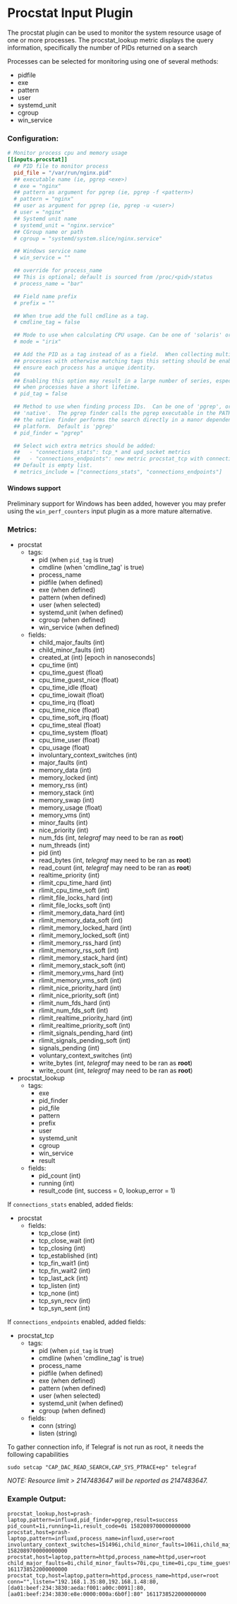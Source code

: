 # Procstat Input Plugin

The procstat plugin can be used to monitor the system resource usage of one or more processes.
The procstat_lookup metric displays the query information,
specifically the number of PIDs returned on a search

Processes can be selected for monitoring using one of several methods:
- pidfile
- exe
- pattern
- user
- systemd_unit
- cgroup
- win_service

### Configuration:

```toml
# Monitor process cpu and memory usage
[[inputs.procstat]]
  ## PID file to monitor process
  pid_file = "/var/run/nginx.pid"
  ## executable name (ie, pgrep <exe>)
  # exe = "nginx"
  ## pattern as argument for pgrep (ie, pgrep -f <pattern>)
  # pattern = "nginx"
  ## user as argument for pgrep (ie, pgrep -u <user>)
  # user = "nginx"
  ## Systemd unit name
  # systemd_unit = "nginx.service"
  ## CGroup name or path
  # cgroup = "systemd/system.slice/nginx.service"

  ## Windows service name
  # win_service = ""

  ## override for process_name
  ## This is optional; default is sourced from /proc/<pid>/status
  # process_name = "bar"

  ## Field name prefix
  # prefix = ""

  ## When true add the full cmdline as a tag.
  # cmdline_tag = false

  ## Mode to use when calculating CPU usage. Can be one of 'solaris' or 'irix'.
  # mode = "irix"

  ## Add the PID as a tag instead of as a field.  When collecting multiple
  ## processes with otherwise matching tags this setting should be enabled to
  ## ensure each process has a unique identity.
  ##
  ## Enabling this option may result in a large number of series, especially
  ## when processes have a short lifetime.
  # pid_tag = false

  ## Method to use when finding process IDs.  Can be one of 'pgrep', or
  ## 'native'.  The pgrep finder calls the pgrep executable in the PATH while
  ## the native finder performs the search directly in a manor dependent on the
  ## platform.  Default is 'pgrep'
  # pid_finder = "pgrep"

  ## Select wich extra metrics should be added:
  ##   - "connections_stats": tcp_* and upd_socket metrics
  ##   - "connections_endpoints": new metric procstat_tcp with connections and listeners endpoints
  ## Default is empty list.
  # metrics_include = ["connections_stats", "connections_endpoints"]
```

#### Windows support

Preliminary support for Windows has been added, however you may prefer using
the `win_perf_counters` input plugin as a more mature alternative.

### Metrics:

- procstat
  - tags:
    - pid (when `pid_tag` is true)
    - cmdline (when 'cmdline_tag' is true)
    - process_name
    - pidfile (when defined)
    - exe (when defined)
    - pattern (when defined)
    - user (when selected)
    - systemd_unit (when defined)
    - cgroup (when defined)
    - win_service (when defined)
  - fields:
    - child_major_faults (int)
    - child_minor_faults (int)
    - created_at (int) [epoch in nanoseconds]
    - cpu_time (int)
    - cpu_time_guest (float)
    - cpu_time_guest_nice (float)
    - cpu_time_idle (float)
    - cpu_time_iowait (float)
    - cpu_time_irq (float)
    - cpu_time_nice (float)
    - cpu_time_soft_irq (float)
    - cpu_time_steal (float)
    - cpu_time_system (float)
    - cpu_time_user (float)
    - cpu_usage (float)
    - involuntary_context_switches (int)
    - major_faults (int)
    - memory_data (int)
    - memory_locked (int)
    - memory_rss (int)
    - memory_stack (int)
    - memory_swap (int)
    - memory_usage (float)
    - memory_vms (int)
    - minor_faults (int)
    - nice_priority (int)
    - num_fds (int, *telegraf* may need to be ran as **root**)
    - num_threads (int)
    - pid (int)
    - read_bytes (int, *telegraf* may need to be ran as **root**)
    - read_count (int, *telegraf* may need to be ran as **root**)
    - realtime_priority (int)
    - rlimit_cpu_time_hard (int)
    - rlimit_cpu_time_soft (int)
    - rlimit_file_locks_hard (int)
    - rlimit_file_locks_soft (int)
    - rlimit_memory_data_hard (int)
    - rlimit_memory_data_soft (int)
    - rlimit_memory_locked_hard (int)
    - rlimit_memory_locked_soft (int)
    - rlimit_memory_rss_hard (int)
    - rlimit_memory_rss_soft (int)
    - rlimit_memory_stack_hard (int)
    - rlimit_memory_stack_soft (int)
    - rlimit_memory_vms_hard (int)
    - rlimit_memory_vms_soft (int)
    - rlimit_nice_priority_hard (int)
    - rlimit_nice_priority_soft (int)
    - rlimit_num_fds_hard (int)
    - rlimit_num_fds_soft (int)
    - rlimit_realtime_priority_hard (int)
    - rlimit_realtime_priority_soft (int)
    - rlimit_signals_pending_hard (int)
    - rlimit_signals_pending_soft (int)
    - signals_pending (int)
    - voluntary_context_switches (int)
    - write_bytes (int, *telegraf* may need to be ran as **root**)
    - write_count (int, *telegraf* may need to be ran as **root**)
- procstat_lookup
  - tags:
    - exe
    - pid_finder
    - pid_file
    - pattern
    - prefix
    - user
    - systemd_unit
    - cgroup
    - win_service
    - result
  - fields:
    - pid_count (int)
    - running (int)
    - result_code (int, success = 0, lookup_error = 1)

If ``connections_stats`` enabled, added fields:
- procstat
  - fields:
    - tcp_close (int)
    - tcp_close_wait (int)
    - tcp_closing (int)
    - tcp_established (int)
    - tcp_fin_wait1 (int)
    - tcp_fin_wait2 (int)
    - tcp_last_ack (int)
    - tcp_listen (int)
    - tcp_none (int)
    - tcp_syn_recv (int)
    - tcp_syn_sent (int)

If ``connections_endpoints`` enabled, added fields:
- procstat_tcp
  - tags:
    - pid (when `pid_tag` is true)
    - cmdline (when 'cmdline_tag' is true)
    - process_name
    - pidfile (when defined)
    - exe (when defined)
    - pattern (when defined)
    - user (when selected)
    - systemd_unit (when defined)
    - cgroup (when defined)
  - fields:
    - conn (string)
    - listen (string)

To gather connection info, if Telegraf is not run as root, it needs the following capabilities
```
sudo setcap "CAP_DAC_READ_SEARCH,CAP_SYS_PTRACE+ep" telegraf
```

*NOTE: Resource limit > 2147483647 will be reported as 2147483647.*

### Example Output:

```
procstat_lookup,host=prash-laptop,pattern=influxd,pid_finder=pgrep,result=success pid_count=1i,running=1i,result_code=0i 1582089700000000000
procstat,host=prash-laptop,pattern=influxd,process_name=influxd,user=root involuntary_context_switches=151496i,child_minor_faults=1061i,child_major_faults=8i,cpu_time_user=2564.81,cpu_time_idle=0,cpu_time_irq=0,cpu_time_guest=0,pid=32025i,major_faults=8609i,created_at=1580107536000000000i,voluntary_context_switches=1058996i,cpu_time_system=616.98,cpu_time_steal=0,cpu_time_guest_nice=0,memory_swap=0i,memory_locked=0i,memory_usage=1.7797634601593018,num_threads=18i,cpu_time_nice=0,cpu_time_iowait=0,cpu_time_soft_irq=0,memory_rss=148643840i,memory_vms=1435688960i,memory_data=0i,memory_stack=0i,minor_faults=1856550i 1582089700000000000
procstat,host=laptop,pattern=httpd,process_name=httpd,user=root child_major_faults=0i,child_minor_faults=70i,cpu_time=0i,cpu_time_guest=0,cpu_time_guest_nice=0,cpu_time_idle=0,cpu_time_iowait=0,cpu_time_irq=0,cpu_time_nice=0,cpu_time_soft_irq=0,cpu_time_steal=0,cpu_time_system=0.01,cpu_time_user=0.02,cpu_usage=0,created_at=1611738400000000000i,involuntary_context_switches=15i,listen=1i,major_faults=0i,memory_data=999424i,memory_locked=0i,memory_rss=4677632i,memory_stack=135168i,memory_swap=0i,memory_usage=0.013990458101034164,memory_vms=6078464i,minor_faults=1636i,nice_priority=20i,num_fds=8i,num_threads=1i,pid=1738811i,read_bytes=0i,read_count=4397i,realtime_priority=0i,rlimit_cpu_time_hard=2147483647i,rlimit_cpu_time_soft=2147483647i,rlimit_file_locks_hard=2147483647i,rlimit_file_locks_soft=2147483647i,rlimit_memory_data_hard=2147483647i,rlimit_memory_data_soft=2147483647i,rlimit_memory_locked_hard=65536i,rlimit_memory_locked_soft=65536i,rlimit_memory_rss_hard=2147483647i,rlimit_memory_rss_soft=2147483647i,rlimit_memory_stack_hard=2147483647i,rlimit_memory_stack_soft=8388608i,rlimit_memory_vms_hard=2147483647i,rlimit_memory_vms_soft=2147483647i,rlimit_nice_priority_hard=0i,rlimit_nice_priority_soft=0i,rlimit_num_fds_hard=1048576i,rlimit_num_fds_soft=1048576i,rlimit_realtime_priority_hard=0i,rlimit_realtime_priority_soft=0i,rlimit_signals_pending_hard=127473i,rlimit_signals_pending_soft=127473i,signals_pending=0i,tcp_close=0i,tcp_close_wait=0i,tcp_closing=0i,tcp_established=0i,tcp_fin_wait1=0i,tcp_fin_wait2=0i,tcp_last_ack=0i,tcp_listen=1i,tcp_syn_recv=0i,tcp_syn_sent=0i,voluntary_context_switches=169i,write_bytes=53248i,write_count=10i 1611738522000000000
procstat_tcp,host=laptop,pattern=httpd,process_name=httpd,user=root conn="",listen="192.168.1.35:80,192.168.1.48:80,[da01:beef:234:3830:aeda:f001:a00c:0091]:80,[aa01:beef:234:3830:e8e:0000:000a:6b0f]:80" 1611738522000000000
```
